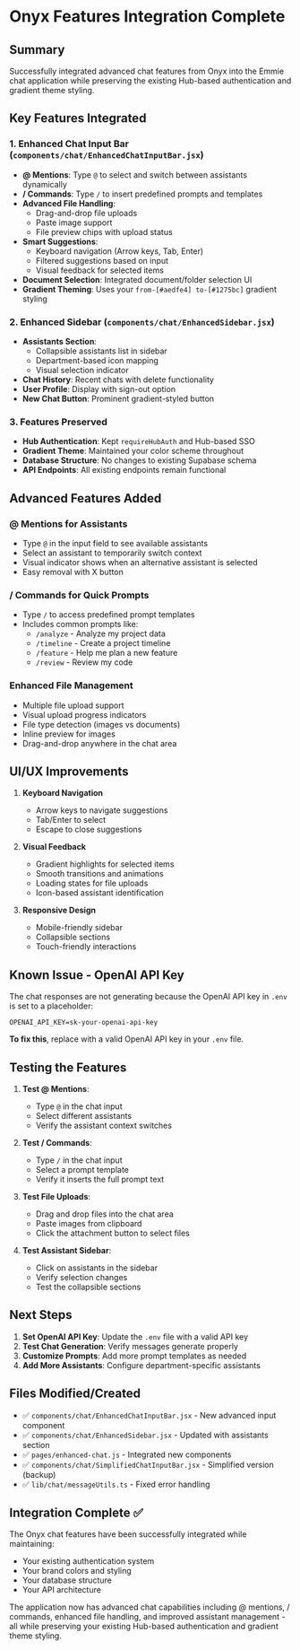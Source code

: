 # Onyx Features Integration Complete

## Summary
Successfully integrated advanced chat features from Onyx into the Emmie chat application while preserving the existing Hub-based authentication and gradient theme styling.

## Key Features Integrated

### 1. **Enhanced Chat Input Bar** (`components/chat/EnhancedChatInputBar.jsx`)
- **@ Mentions**: Type `@` to select and switch between assistants dynamically
- **/ Commands**: Type `/` to insert predefined prompts and templates
- **Advanced File Handling**: 
  - Drag-and-drop file uploads
  - Paste image support
  - File preview chips with upload status
- **Smart Suggestions**: 
  - Keyboard navigation (Arrow keys, Tab, Enter)
  - Filtered suggestions based on input
  - Visual feedback for selected items
- **Document Selection**: Integrated document/folder selection UI
- **Gradient Theming**: Uses your `from-[#aedfe4] to-[#1275bc]` gradient styling

### 2. **Enhanced Sidebar** (`components/chat/EnhancedSidebar.jsx`)
- **Assistants Section**: 
  - Collapsible assistants list in sidebar
  - Department-based icon mapping
  - Visual selection indicator
- **Chat History**: Recent chats with delete functionality
- **User Profile**: Display with sign-out option
- **New Chat Button**: Prominent gradient-styled button

### 3. **Features Preserved**
- **Hub Authentication**: Kept `requireHubAuth` and Hub-based SSO
- **Gradient Theme**: Maintained your color scheme throughout
- **Database Structure**: No changes to existing Supabase schema
- **API Endpoints**: All existing endpoints remain functional

## Advanced Features Added

### @ Mentions for Assistants
- Type `@` in the input field to see available assistants
- Select an assistant to temporarily switch context
- Visual indicator shows when an alternative assistant is selected
- Easy removal with X button

### / Commands for Quick Prompts
- Type `/` to access predefined prompt templates
- Includes common prompts like:
  - `/analyze` - Analyze my project data
  - `/timeline` - Create a project timeline
  - `/feature` - Help me plan a new feature
  - `/review` - Review my code

### Enhanced File Management
- Multiple file upload support
- Visual upload progress indicators
- File type detection (images vs documents)
- Inline preview for images
- Drag-and-drop anywhere in the chat area

## UI/UX Improvements

1. **Keyboard Navigation**
   - Arrow keys to navigate suggestions
   - Tab/Enter to select
   - Escape to close suggestions

2. **Visual Feedback**
   - Gradient highlights for selected items
   - Smooth transitions and animations
   - Loading states for file uploads
   - Icon-based assistant identification

3. **Responsive Design**
   - Mobile-friendly sidebar
   - Collapsible sections
   - Touch-friendly interactions

## Known Issue - OpenAI API Key

The chat responses are not generating because the OpenAI API key in `.env` is set to a placeholder:
```
OPENAI_API_KEY=sk-your-openai-api-key
```

**To fix this**, replace with a valid OpenAI API key in your `.env` file.

## Testing the Features

1. **Test @ Mentions**:
   - Type `@` in the chat input
   - Select different assistants
   - Verify the assistant context switches

2. **Test / Commands**:
   - Type `/` in the chat input
   - Select a prompt template
   - Verify it inserts the full prompt text

3. **Test File Uploads**:
   - Drag and drop files into the chat area
   - Paste images from clipboard
   - Click the attachment button to select files

4. **Test Assistant Sidebar**:
   - Click on assistants in the sidebar
   - Verify selection changes
   - Test the collapsible sections

## Next Steps

1. **Set OpenAI API Key**: Update the `.env` file with a valid API key
2. **Test Chat Generation**: Verify messages generate properly
3. **Customize Prompts**: Add more prompt templates as needed
4. **Add More Assistants**: Configure department-specific assistants

## Files Modified/Created

- ✅ `components/chat/EnhancedChatInputBar.jsx` - New advanced input component
- ✅ `components/chat/EnhancedSidebar.jsx` - Updated with assistants section
- ✅ `pages/enhanced-chat.js` - Integrated new components
- ✅ `components/chat/SimplifiedChatInputBar.jsx` - Simplified version (backup)
- ✅ `lib/chat/messageUtils.ts` - Fixed error handling

## Integration Complete ✅

The Onyx chat features have been successfully integrated while maintaining:
- Your existing authentication system
- Your brand colors and styling
- Your database structure
- Your API architecture

The application now has advanced chat capabilities including @ mentions, / commands, enhanced file handling, and improved assistant management - all while preserving your existing Hub-based authentication and gradient theme styling.

